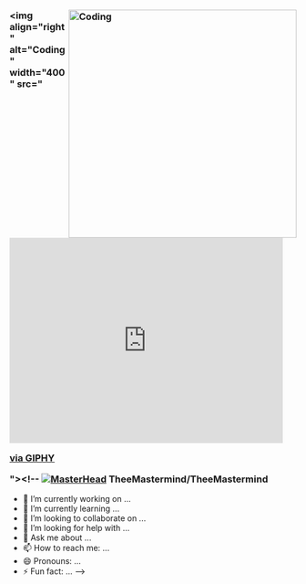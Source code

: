 ### <img align="right" alt="Coding" width="400" src="https://cdn.shopify.com/s/files/1/0559/4788/6783/files/Cowboy_Bebop.gif?v=1679069497">  <img align="right" alt="Coding" width="400" src="<iframe src="https://giphy.com/embed/kDBlQb1gYqt8amcrLp" width="480" height="360" frameBorder="0" class="giphy-embed" allowFullScreen></iframe><p><a href="https://giphy.com/gifs/animatr-anime-aesthetic-animeaesthetic-kDBlQb1gYqt8amcrLp">via GIPHY</a></p>"><!-- [![MasterHead](https://cdn.shopify.com/s/files/1/0559/4788/6783/files/Ramen.gif?v=1679069498)](https://github.com/TheeMastermind) **TheeMastermind/TheeMastermind** 


  
- 🔭 I’m currently working on ...
- 🌱 I’m currently learning ...
- 👯 I’m looking to collaborate on ...
- 🤔 I’m looking for help with ...
- 💬 Ask me about ...
- 📫 How to reach me: ...
- 😄 Pronouns: ...
- ⚡ Fun fact: ...
-->
